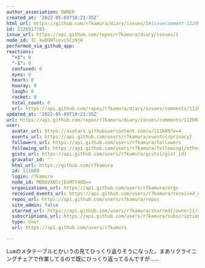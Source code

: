 ```yaml
---
author_association: OWNER
created_at: '2022-05-09T10:21:35Z'
html_url: https://github.com/r7kamura/diary/issues/1#issuecomment-1120917703
id: 1120917703
issue_url: https://api.github.com/repos/r7kamura/diary/issues/1
node_id: IC_kwDOHTcevs5Cz9jH
performed_via_github_app: 
reactions:
  "+1": 0
  "-1": 0
  confused: 0
  eyes: 0
  heart: 0
  hooray: 0
  laugh: 0
  rocket: 0
  total_count: 0
  url: https://api.github.com/repos/r7kamura/diary/issues/comments/1120917703/reactions
updated_at: '2022-05-09T10:21:35Z'
url: https://api.github.com/repos/r7kamura/diary/issues/comments/1120917703
user:
  avatar_url: https://avatars.githubusercontent.com/u/111689?v=4
  events_url: https://api.github.com/users/r7kamura/events{/privacy}
  followers_url: https://api.github.com/users/r7kamura/followers
  following_url: https://api.github.com/users/r7kamura/following{/other_user}
  gists_url: https://api.github.com/users/r7kamura/gists{/gist_id}
  gravatar_id: ''
  html_url: https://github.com/r7kamura
  id: 111689
  login: r7kamura
  node_id: MDQ6VXNlcjExMTY4OQ==
  organizations_url: https://api.github.com/users/r7kamura/orgs
  received_events_url: https://api.github.com/users/r7kamura/received_events
  repos_url: https://api.github.com/users/r7kamura/repos
  site_admin: false
  starred_url: https://api.github.com/users/r7kamura/starred{/owner}{/repo}
  subscriptions_url: https://api.github.com/users/r7kamura/subscriptions
  type: User
  url: https://api.github.com/users/r7kamura

---
```

Luaのメタテーブルとかいうの見てひっくり返りそうになった。まあリクライニングチェアで作業してるので既にひっくり返ってるんですが……